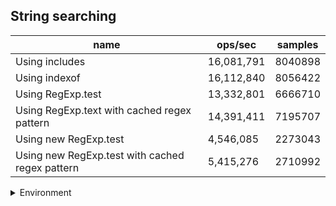 ## String searching

|name|ops/sec|samples|
|-|-|-|
|Using includes|16,081,791|8040898|
|Using indexof|16,112,840|8056422|
|Using RegExp.test|13,332,801|6666710|
|Using RegExp.text with cached regex pattern|14,391,411|7195707|
|Using new RegExp.test|4,546,085|2273043|
|Using new RegExp.test with cached regex pattern|5,415,276|2710992|


<details>
<summary>Environment</summary>

* __Machine:__ linux x64 | 4 vCPUs | 7.6GB Mem
* __Run:__ Tue May 06 2025 20:14:59 GMT+0000 (Coordinated Universal Time)
* __Node:__ `v22.14.0`
</details>

<!--
{"environment":{"platform":"linux","arch":"x64","cpus":4,"totalMemory":7.597835540771484},"benchmarks":[{"name":"Using includes","samples":8040898,"opsSec":16081791.690079827},{"name":"Using indexof","samples":8056422,"opsSec":16112840.132918367},{"name":"Using RegExp.test","samples":6666710,"opsSec":13332801.571331915},{"name":"Using RegExp.text with cached regex pattern","samples":7195707,"opsSec":14391411.582242856},{"name":"Using new RegExp.test","samples":2273043,"opsSec":4546085.190796835},{"name":"Using new RegExp.test with cached regex pattern","samples":2710992,"opsSec":5415276.843881688}]}-->
